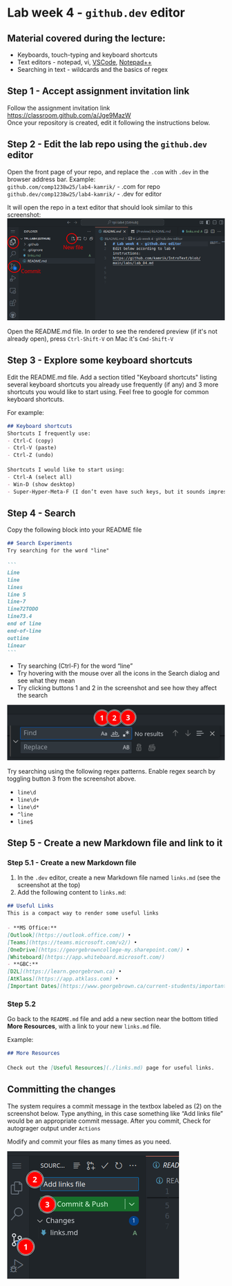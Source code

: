 # Lab week 4 - `github.dev` editor

## Material covered during the lecture:
- Keyboards, touch-typing and keyboard shortcuts  
- Text editors - notepad, vi, [VSCode](https://code.visualstudio.com/download), [Notepad++](https://notepad-plus-plus.org/)
- Searching in text - wildcards and the basics of regex 

## Step 1 - Accept assignment invitation link
Follow the assignment invitation link  
https://classroom.github.com/a/Jge9MazW  
Once your repository is created, edit it following the instructions below.

## Step 2 - Edit the lab repo using the `github.dev` editor

Open the front page of your repo, and replace the `.com` with `.dev` in the browser address bar. Example:  
`github.com/comp1238w25/lab4-kamrik/` - .com for repo  
`github.dev/comp1238w25/lab4-kamrik/` - .dev for editor

It will open the repo in a text editor that should look similar to this screenshot:
![screenshot - enable Pages](img/github_dev_ui_dark.png)


Open the README.md file. In order to see the rendered preview (if it's not already open), press `Ctrl-Shift-V` on Mac it's `Cmd-Shift-V`

## Step 3 - Explore some keyboard shortcuts
Edit the README.md file. Add a section titled "Keyboard shortcuts" listing several keyboard shortcuts you already use frequently (if any) and 3 more shortcuts you would like to start using. Feel free to google for common keyboard shortcuts.

For example:
```markdown
## Keyboard shortcuts
Shortcuts I frequently use: 
- Ctrl-C (copy)
- Ctrl-V (paste)
- Ctrl-Z (undo)

Shortcuts I would like to start using: 
- Ctrl-A (select all)
- Win-D (show desktop)
- Super-Hyper-Meta-F (I don’t even have such keys, but it sounds impressive)
```


## Step 4 - Search
Copy the following block into your README file

````markdown
## Search Experiments
Try searching for the word "line"

```
Line
line
lines
line 5
line-7
line72TODO
line73.4
end of line
end-of-line
outline
linear
```
````

- Try searching (Ctrl-F) for the word “line”
- Try hovering with the mouse over all the icons in the Search dialog and see what they mean
- Try clicking buttons 1 and 2 in the screenshot and see how they affect the search


![search dialog](img/github_search_dialog_dark.png)

Try searching using the following regex patterns. Enable regex search by toggling button 3 from the screenshot above.
- `line\d`
- `line\d+`
- `line\d*`
- `^line`
- `line$`


## Step 5 - Create a new Markdown file and link to it

### Step 5.1 - Create a new Markdown file
1. In the `.dev` editor, create a new Markdown file named `links.md` (see the screenshot at the top)
2. Add the following content to `links.md`:

  ```markdown
  ## Useful Links
  This is a compact way to render some useful links

  - **MS Office:** 
  [Outlook](https://outlook.office.com/) • 
  [Teams](https://teams.microsoft.com/v2/) •
  [OneDrive](https://georgebrowncollege-my.sharepoint.com/) •
  [Whiteboard](https://app.whiteboard.microsoft.com/)  
  - **GBC:** 
  [D2L](https://learn.georgebrown.ca) • 
  [AtKlass](https://app.atklass.com) • 
  [Important Dates](https://www.georgebrown.ca/current-students/important-dates?term=27246&category=131)
   ```


### Step 5.2
Go back to the `README.md` file and add a new section near the bottom titled **More Resources**, with a link to your new `links.md` file.

   Example:

  ```markdown
  ## More Resources

  Check out the [Useful Resources](./links.md) page for useful links.
  ```

## Committing the changes
The system requires a commit message in the textbox labeled as (2) on the screenshot below. Type anything, in this case something like “Add links file” would be an appropriate commit message. After you commit, Check for autograger output under `Actions`

Modify and commit your files as many times as you need.


![screenshot - enable Pages](img/github_dev_commit_dark.png)







